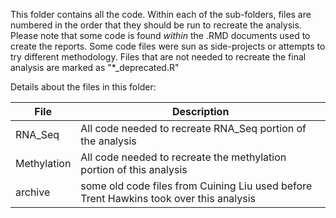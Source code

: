 This folder contains all the code. Within each of the sub-folders, files are numbered in the order that they should be run to recreate the analysis. Please note that some code is found *within* the .RMD documents used to create the reports. Some code files were sun as side-projects or attempts to try different methodology. Files that are not needed to recreate the final analysis are marked as "*_deprecated.R"
  
Details about the files in this folder:
  
File | Description
---|---------------------------------------------------------------------
RNA_Seq | All code needed to recreate RNA_Seq portion of the analysis
Methylation | All code needed to recreate the methylation portion of this analysis
archive | some old code files from Cuining Liu used before Trent Hawkins took over this analysis
